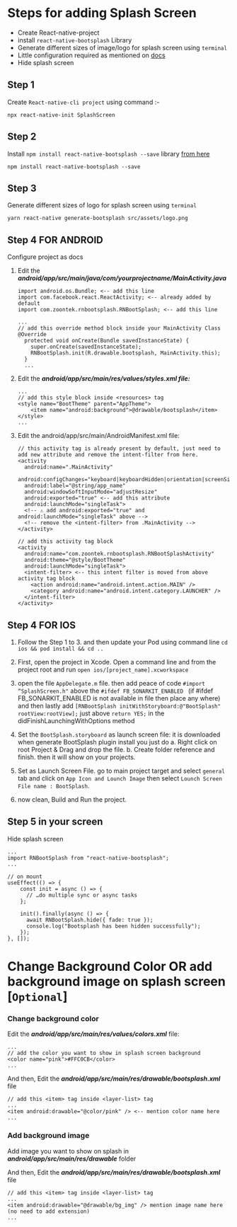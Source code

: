 # Steps for adding **Splash Screen**

- Create React-native-project
- install `react-native-bootsplash` Library
- Generate different sizes of image/logo for splash screen using `terminal`
- Little configuration required as mentioned on [docs](https://www.npmjs.com/package/react-native-bootsplash)
- Hide splash screen

## Step 1

Create `React-native-cli project` using command :-

```
npx react-native-init SplashScreen
```

## Step 2

Install `npm install react-native-bootsplash --save` library [from here](https://www.npmjs.com/package/react-native-bootsplash)

```
npm install react-native-bootsplash --save
```

## Step 3

Generate different sizes of logo for splash screen using `terminal`

```
yarn react-native generate-bootsplash src/assets/logo.png
```

## Step 4 FOR ANDROID

Configure project as docs

1.  Edit the **_android/app/src/main/java/com/yourprojectname/MainActivity.java_**

    ```
    import android.os.Bundle; <-- add this line
    import com.facebook.react.ReactActivity; <-- already added by default
    import com.zoontek.rnbootsplash.RNBootSplash; <-- add this line
    ```

    ```
    ...
    // add this override method block inside your MainActivity Class
    @Override
      protected void onCreate(Bundle savedInstanceState) {
        super.onCreate(savedInstanceState);
        RNBootSplash.init(R.drawable.bootsplash, MainActivity.this);
      }
      ...
    ```

2.  Edit the **_android/app/src/main/res/values/styles.xml file:_**

    ```
    ...
    // add this style block inside <resources> tag
    <style name="BootTheme" parent="AppTheme">
        <item name="android:background">@drawable/bootsplash</item>
    </style>
    ...
    ```

3.  Edit the android/app/src/main/AndroidManifest.xml file:

    ```
    // this activity tag is already present by default, just need to add new attribute and remove the intent-filter from here.
    <activity
      android:name=".MainActivity"
      android:configChanges="keyboard|keyboardHidden|orientation|screenSize|uiMode"
      android:label="@string/app_name"
      android:windowSoftInputMode="adjustResize"
      android:exported="true" <-- add this attribute
      android:launchMode="singleTask">
      <!-- ⚠️ add android:exported="true" and android:launchMode="singleTask" above -->
      <!-- remove the <intent-filter> from .MainActivity -->
    </activity>

    // add this activity tag block
    <activity
      android:name="com.zoontek.rnbootsplash.RNBootSplashActivity"
      android:theme="@style/BootTheme"
      android:launchMode="singleTask">
      <intent-filter> <-- this intent filter is moved from above activity tag block
        <action android:name="android.intent.action.MAIN" />
        <category android:name="android.intent.category.LAUNCHER" />
      </intent-filter>
    </activity>
    ```

## Step 4 FOR IOS

1. Follow the Step 1 to 3. and then update your Pod using command line `cd ios && pod install && cd ..`

2. First, open the project in Xcode. Open a command line and from the project root and run
   `open ios/[project_name].xcworkspace`

3. open the file `AppDelegate.m` file. then add peace of code `#import “SplashScreen.h"` above the `#ifdef FB_SONARKIT_ENABLED ` (if #ifdef FB_SONARKIT_ENABLED is not available in file then place any where) and then lastly add `[RNBootSplash initWithStoryboard:@"BootSplash" rootView:rootView];` just above `return YES;` in the didFinishLaunchingWithOptions method

4. Set the `BootSplash.storyboard` as launch screen file: it is downloaded when generate BootSplash plugin install you just do
   a. Right click on root Project & Drag and drop the file.
   b. Create folder reference and finish. then it will show on your projects.

5. Set as Launch Screen File. go to main project target and select `general` tab and click on `App Icon and Lounch Image` then select `Lounch Screen File name : BootSplash`.

6. now clean, Build and Run the project.

## Step 5 in your screen

Hide splash screen

```
...
import RNBootSplash from "react-native-bootsplash";
...

// on mount
useEffect(() => {
    const init = async () => {
      // …do multiple sync or async tasks
    };

    init().finally(async () => {
      await RNBootSplash.hide({ fade: true });
      console.log("Bootsplash has been hidden successfully");
    });
}, []);
```

# Change Background Color OR add background image on splash screen [`Optional`]

### Change background color

Edit the **_android/app/src/main/res/values/colors.xml_** file:

```
...
// add the color you want to show in splash screen background
<color name="pink">#FFC0CB</color>
...
```

And then,
Edit the **_android/app/src/main/res/drawable/bootsplash.xml_** file

```
// add this <item> tag inside <layer-list> tag
...
<item android:drawable="@color/pink" /> <-- mention color name here
...
```

### Add background image

Add image you want to show on splash in **_android/app/src/main/res/drawable_** folder

And then,
Edit the **_android/app/src/main/res/drawable/bootsplash.xml_** file

```
// add this <item> tag inside <layer-list> tag
...
<item android:drawable="@drawable/bg_img" /> mention image name here (no need to add extension)
...
```
